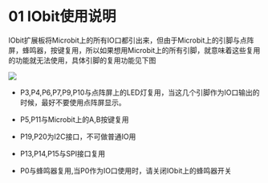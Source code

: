 # 01 IObit使用说明

IObit扩展板将Microbit上的所有IO口都引出来，但由于Microbit上的引脚与点阵屏，蜂鸣器，按键复用，所以如果想用Microbit上的所有引脚，就意味着这些复用的功能就无法使用，具体引脚的复用功能见下图

![](https://s2.ax1x.com/2019/09/02/nC36Fe.jpg)

- P3,P4,P6,P7,P9,P10与点阵屏上的LED灯复用，当这几个引脚作为IO口输出的时候，最好不要使用点阵屏显示。

- P5,P11与Microbit上的A,B按键复用

- P19,P20为I2C接口，不可做普通IO用

- P13,P14,P15与SPI接口复用

- P0与蜂鸣器复用,当P0作为IO口使用时，请关闭IObit上的蜂鸣器开关


